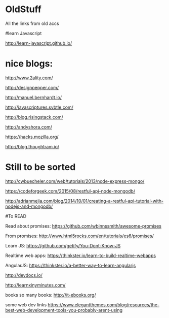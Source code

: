 # OldStuff
All the links from old accs

#learn Javascript

http://learn-javascript.github.io/

# nice blogs:

http://www.2ality.com/ 

http://designpepper.com/ 

http://manuel.bernhardt.io/ 

http://javascriptures.svbtle.com/ 

http://blog.risingstack.com/ 

http://andyshora.com/ 

https://hacks.mozilla.org/ 

http://blog.thoughtram.io/


# Still to be sorted

http://cwbuecheler.com/web/tutorials/2013/node-express-mongo/

https://codeforgeek.com/2015/08/restful-api-node-mongodb/

http://adrianmejia.com/blog/2014/10/01/creating-a-restful-api-tutorial-with-nodejs-and-mongodb/

#To READ

Read about promises: https://github.com/wbinnssmith/awesome-promises

From promises: http://www.html5rocks.com/en/tutorials/es6/promises/

Learn JS: https://github.com/getify/You-Dont-Know-JS

Realtime web apps: https://thinkster.io/learn-to-build-realtime-webapps

AngularJS: https://thinkster.io/a-better-way-to-learn-angularjs

http://devdocs.io/

http://learnxinyminutes.com/

books so many books: http://it-ebooks.org/

some web dev links https://www.elegantthemes.com/blog/resources/the-best-web-development-tools-you-probably-arent-using

